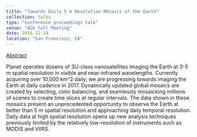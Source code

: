 ```yaml
---
title: "Towards Daily 5 m Resolution Mosaics of the Earth"
collection: talks
type: "Conference proceedings talk"
venue: "AGU Fall Meeting"
date: 2016-12-14
location: "San Francisco, CA"
---
```


[Abstract](https://agu.confex.com/agu/fm16/meetingapp.cgi/Paper/192805)

Planet operates dozens of 3U-class nanosatellites imaging the Earth at
3-5 m spatial resolution in visible and near-infrared
wavelengths. Currently acquiring over 10,000 km^2 daily, we are
progressing towards imaging the Earth at daily cadence in 2017.
Dynamically updated global mosaics are created by selecting,
color balancing, and seamlessly mosaicking millions of scenes to
create time slices at regular intervals. The data shown in these
mosaics present an unprecedented opportunity to observe the Earth at
better than 5 m spatial resolution and approaching daily temporal
resolution. Daily data at high spatial resolution opens up new
analysis techniques previously limited by the relatively
low-resolution of instruments such as MODIS and VIIRS.
